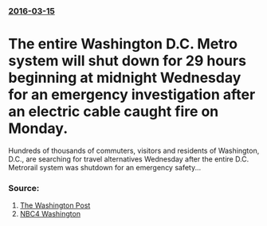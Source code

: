 ### [2016-03-15](/news/2016/03/15/index.md)

# The entire Washington D.C. Metro system will shut down for 29 hours beginning at midnight Wednesday for an emergency investigation after an electric cable caught fire on Monday. 

Hundreds of thousands of commuters, visitors and residents of Washington, D.C., are searching for travel alternatives Wednesday after the entire D.C. Metrorail system was shutdown for an emergency safety...


### Source:

1. [The Washington Post](https://www.washingtonpost.com/local/2016/03/15/8e0b2be4-eae8-11e5-b0fd-073d5930a7b7_story.html?hpid=hp_rhp-top-table-high_metro-4pm%3Ahomepage%2Fstory)
2. [NBC4 Washington](http://www.nbcwashington.com/news/local/metro-shutdown--372144902.html)
